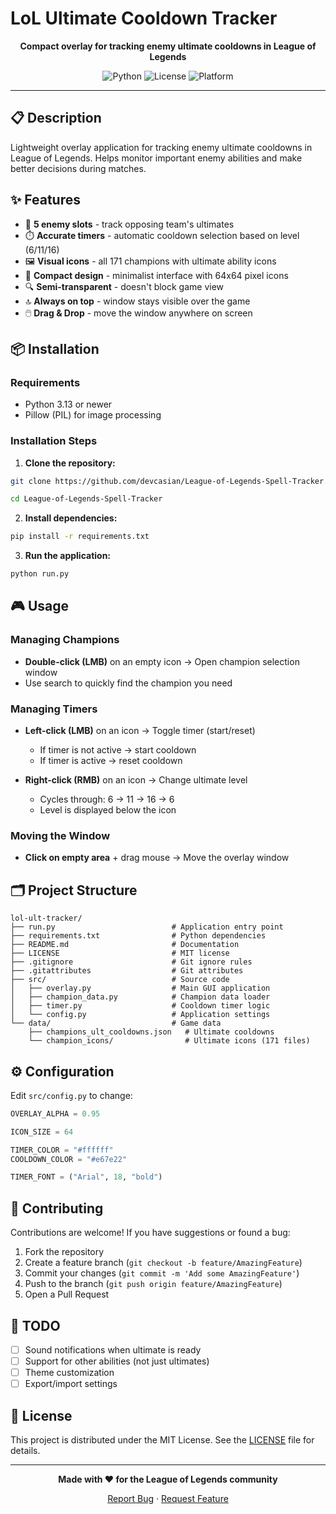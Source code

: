 # LoL Ultimate Cooldown Tracker

<div align="center">

**Compact overlay for tracking enemy ultimate cooldowns in League of Legends**

![Python](https://img.shields.io/badge/python-3.13+-blue.svg)
![License](https://img.shields.io/badge/license-MIT-green.svg)
![Platform](https://img.shields.io/badge/platform-Windows%20%7C%20Linux-lightgrey.svg)

</div>

---

## 📋 Description

Lightweight overlay application for tracking enemy ultimate cooldowns in League of Legends. Helps monitor important enemy abilities and make better decisions during matches.

## ✨ Features

- 🎯 **5 enemy slots** - track opposing team's ultimates
- ⏱️ **Accurate timers** - automatic cooldown selection based on level (6/11/16)
- 🖼️ **Visual icons** - all 171 champions with ultimate ability icons
- 🎨 **Compact design** - minimalist interface with 64x64 pixel icons
- 🔍 **Semi-transparent** - doesn't block game view
- 🔝 **Always on top** - window stays visible over the game
- 🖱️ **Drag & Drop** - move the window anywhere on screen

## 📦 Installation

### Requirements

- Python 3.13 or newer
- Pillow (PIL) for image processing

### Installation Steps

1. **Clone the repository:**
```bash
git clone https://github.com/devcasian/League-of-Legends-Spell-Tracker.git
```

```bash
cd League-of-Legends-Spell-Tracker
```

2. **Install dependencies:**
```bash
pip install -r requirements.txt
```

3. **Run the application:**
```bash
python run.py
```

## 🎮 Usage

### Managing Champions

- **Double-click (LMB)** on an empty icon → Open champion selection window
- Use search to quickly find the champion you need

### Managing Timers

- **Left-click (LMB)** on an icon → Toggle timer (start/reset)
  - If timer is not active → start cooldown
  - If timer is active → reset cooldown

- **Right-click (RMB)** on an icon → Change ultimate level
  - Cycles through: 6 → 11 → 16 → 6
  - Level is displayed below the icon

### Moving the Window

- **Click on empty area** + drag mouse → Move the overlay window

## 🗂️ Project Structure

```
lol-ult-tracker/
├── run.py                          # Application entry point
├── requirements.txt                # Python dependencies
├── README.md                       # Documentation
├── LICENSE                         # MIT license
├── .gitignore                      # Git ignore rules
├── .gitattributes                  # Git attributes
├── src/                            # Source code
│   ├── overlay.py                  # Main GUI application
│   ├── champion_data.py            # Champion data loader
│   ├── timer.py                    # Cooldown timer logic
│   └── config.py                   # Application settings
└── data/                           # Game data
    ├── champions_ult_cooldowns.json   # Ultimate cooldowns
    └── champion_icons/                # Ultimate icons (171 files)
```

## ⚙️ Configuration

Edit `src/config.py` to change:

```python
OVERLAY_ALPHA = 0.95

ICON_SIZE = 64

TIMER_COLOR = "#ffffff"
COOLDOWN_COLOR = "#e67e22"

TIMER_FONT = ("Arial", 18, "bold")
```

## 🤝 Contributing

Contributions are welcome! If you have suggestions or found a bug:

1. Fork the repository
2. Create a feature branch (`git checkout -b feature/AmazingFeature`)
3. Commit your changes (`git commit -m 'Add some AmazingFeature'`)
4. Push to the branch (`git push origin feature/AmazingFeature`)
5. Open a Pull Request

## 📝 TODO

- [ ] Sound notifications when ultimate is ready
- [ ] Support for other abilities (not just ultimates)
- [ ] Theme customization
- [ ] Export/import settings

## 📄 License

This project is distributed under the MIT License. See the [LICENSE](LICENSE) file for details.

---

<div align="center">

**Made with ❤️ for the League of Legends community**

[Report Bug](https://github.com/devcasian/League-of-Legends-Spell-Tracker/issues) · [Request Feature](https://github.com/devcasian/League-of-Legends-Spell-Tracker/issues)

</div>